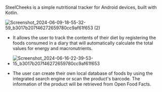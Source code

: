 SteelCheeks is a simple nutritional tracker for Android devices, built with Kotlin.


![Screenshot_2024-06-09-18-55-32-59_b3017b207f46272659780cc9af61f653 (2)](https://github.com/user-attachments/assets/a22b42ff-9b60-4085-ab30-c9541c118a2b)

- It allows the user to track the contents of their diet by registering the foods consumed in a diary that will automatically calculate the total values for energy and macronutrients.

- ![Screenshot_2024-06-16-22-39-53-15_b3017b207f46272659780cc9af61f653](https://github.com/user-attachments/assets/d46afc3d-d327-445d-a47d-03b3e2de2f43)

- The user can create their own local database of foods by using the integrated search engine or scan the product's barcode. The information of the product will be retrieved from Open Food Facts.
